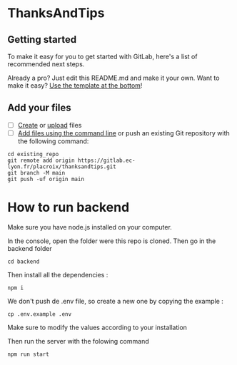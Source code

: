 # ThanksAndTips

## Getting started

To make it easy for you to get started with GitLab, here's a list of recommended next steps.

Already a pro? Just edit this README.md and make it your own. Want to make it easy? [Use the template at the bottom](#editing-this-readme)!

## Add your files

- [ ] [Create](https://docs.gitlab.com/ee/user/project/repository/web_editor.html#create-a-file) or [upload](https://docs.gitlab.com/ee/user/project/repository/web_editor.html#upload-a-file) files
- [ ] [Add files using the command line](https://docs.gitlab.com/ee/gitlab-basics/add-file.html#add-a-file-using-the-command-line) or push an existing Git repository with the following command:

```
cd existing_repo
git remote add origin https://gitlab.ec-lyon.fr/placroix/thanksandtips.git
git branch -M main
git push -uf origin main
```

# How to run backend

Make sure you have node.js installed on your computer.

In the console, open the folder were this repo is cloned. Then go in the backend folder

`cd backend`

Then install all the dependencies :

`npm i`

We don't push de .env file, so create a new one by copying the example :

`cp .env.example .env`

Make sure to modify the values according to your installation

Then run the server with the folowing command

`npm run start`
